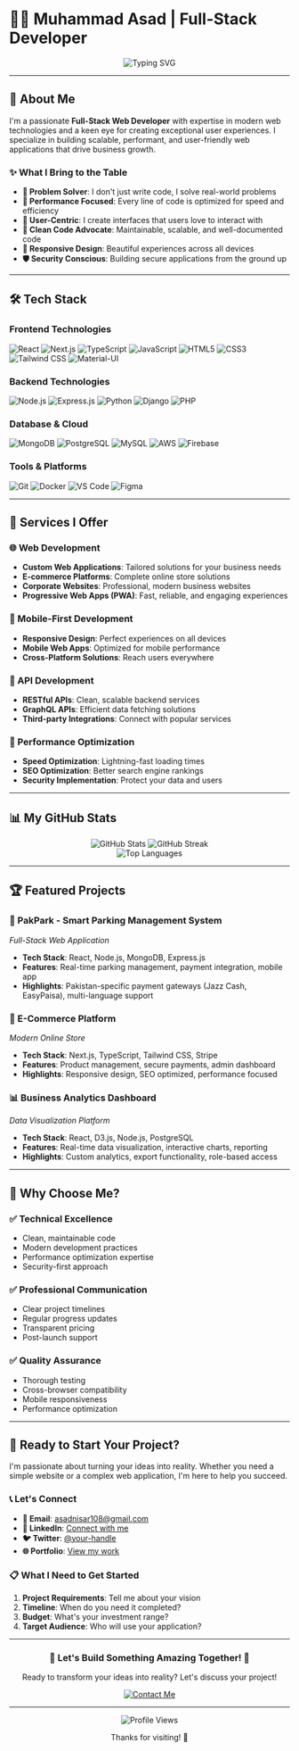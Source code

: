 # 👨‍💻 Muhammad Asad | Full-Stack Developer

<div align="center">
  <img src="https://readme-typing-svg.herokuapp.com?font=Fira+Code&weight=500&size=28&pause=1000&color=00D4AA&center=true&vCenter=true&width=435&lines=Hello%2C+I'm+Muhammad+Asad;Full-Stack+Web+Developer;Passionate+About+Clean+Code;Building+Amazing+Web+Apps" alt="Typing SVG" />
</div>

---

## 🚀 About Me

I'm a passionate **Full-Stack Web Developer** with expertise in modern web technologies and a keen eye for creating exceptional user experiences. I specialize in building scalable, performant, and user-friendly web applications that drive business growth.

### ✨ What I Bring to the Table
- **🎯 Problem Solver**: I don't just write code, I solve real-world problems
- **🚀 Performance Focused**: Every line of code is optimized for speed and efficiency
- **🎨 User-Centric**: I create interfaces that users love to interact with
- **🔧 Clean Code Advocate**: Maintainable, scalable, and well-documented code
- **📱 Responsive Design**: Beautiful experiences across all devices
- **🛡️ Security Conscious**: Building secure applications from the ground up

---

## 🛠️ Tech Stack

### **Frontend Technologies**
![React](https://img.shields.io/badge/React-20232A?style=for-the-badge&logo=react&logoColor=61DAFB)
![Next.js](https://img.shields.io/badge/Next.js-000000?style=for-the-badge&logo=next.js&logoColor=white)
![TypeScript](https://img.shields.io/badge/TypeScript-007ACC?style=for-the-badge&logo=typescript&logoColor=white)
![JavaScript](https://img.shields.io/badge/JavaScript-F7DF1E?style=for-the-badge&logo=javascript&logoColor=black)
![HTML5](https://img.shields.io/badge/HTML5-E34F26?style=for-the-badge&logo=html5&logoColor=white)
![CSS3](https://img.shields.io/badge/CSS3-1572B6?style=for-the-badge&logo=css3&logoColor=white)
![Tailwind CSS](https://img.shields.io/badge/Tailwind_CSS-38B2AC?style=for-the-badge&logo=tailwind-css&logoColor=white)
![Material-UI](https://img.shields.io/badge/Material--UI-0081CB?style=for-the-badge&logo=material-ui&logoColor=white)

### **Backend Technologies**
![Node.js](https://img.shields.io/badge/Node.js-43853D?style=for-the-badge&logo=node.js&logoColor=white)
![Express.js](https://img.shields.io/badge/Express.js-404D59?style=for-the-badge&logo=express&logoColor=white)
![Python](https://img.shields.io/badge/Python-3776AB?style=for-the-badge&logo=python&logoColor=white)
![Django](https://img.shields.io/badge/Django-092E20?style=for-the-badge&logo=django&logoColor=white)
![PHP](https://img.shields.io/badge/PHP-777BB4?style=for-the-badge&logo=php&logoColor=white)

### **Database & Cloud**
![MongoDB](https://img.shields.io/badge/MongoDB-4EA94B?style=for-the-badge&logo=mongodb&logoColor=white)
![PostgreSQL](https://img.shields.io/badge/PostgreSQL-316192?style=for-the-badge&logo=postgresql&logoColor=white)
![MySQL](https://img.shields.io/badge/MySQL-4479A1?style=for-the-badge&logo=mysql&logoColor=white)
![AWS](https://img.shields.io/badge/AWS-232F3E?style=for-the-badge&logo=amazon-aws&logoColor=white)
![Firebase](https://img.shields.io/badge/Firebase-FFCA28?style=for-the-badge&logo=firebase&logoColor=black)

### **Tools & Platforms**
![Git](https://img.shields.io/badge/Git-F05032?style=for-the-badge&logo=git&logoColor=white)
![Docker](https://img.shields.io/badge/Docker-2496ED?style=for-the-badge&logo=docker&logoColor=white)
![VS Code](https://img.shields.io/badge/VS_Code-007ACC?style=for-the-badge&logo=visual-studio-code&logoColor=white)
![Figma](https://img.shields.io/badge/Figma-F24E1E?style=for-the-badge&logo=figma&logoColor=white)

---

## 🎯 Services I Offer

### **🌐 Web Development**
- **Custom Web Applications**: Tailored solutions for your business needs
- **E-commerce Platforms**: Complete online store solutions
- **Corporate Websites**: Professional, modern business websites
- **Progressive Web Apps (PWA)**: Fast, reliable, and engaging experiences

### **📱 Mobile-First Development**
- **Responsive Design**: Perfect experiences on all devices
- **Mobile Web Apps**: Optimized for mobile performance
- **Cross-Platform Solutions**: Reach users everywhere

### **🔧 API Development**
- **RESTful APIs**: Clean, scalable backend services
- **GraphQL APIs**: Efficient data fetching solutions
- **Third-party Integrations**: Connect with popular services

### **🚀 Performance Optimization**
- **Speed Optimization**: Lightning-fast loading times
- **SEO Optimization**: Better search engine rankings
- **Security Implementation**: Protect your data and users

---

## 📊 My GitHub Stats

<div align="center">
  <img src="https://github-readme-stats.vercel.app/api?username=MAsad91&show_icons=true&theme=radical&hide_border=true" alt="GitHub Stats" />
  <img src="https://github-readme-streak-stats.herokuapp.com/?user=MAsad91&theme=radical&hide_border=true" alt="GitHub Streak" />
</div>

<div align="center">
  <img src="https://github-readme-stats.vercel.app/api/top-langs/?username=MAsad91&layout=compact&theme=radical&hide_border=true" alt="Top Languages" />
</div>

---

## 🏆 Featured Projects

### **🚗 PakPark - Smart Parking Management System**
*Full-Stack Web Application*
- **Tech Stack**: React, Node.js, MongoDB, Express.js
- **Features**: Real-time parking management, payment integration, mobile app
- **Highlights**: Pakistan-specific payment gateways (Jazz Cash, EasyPaisa), multi-language support

### **🛒 E-Commerce Platform**
*Modern Online Store*
- **Tech Stack**: Next.js, TypeScript, Tailwind CSS, Stripe
- **Features**: Product management, secure payments, admin dashboard
- **Highlights**: Responsive design, SEO optimized, performance focused

### **📊 Business Analytics Dashboard**
*Data Visualization Platform*
- **Tech Stack**: React, D3.js, Node.js, PostgreSQL
- **Features**: Real-time data visualization, interactive charts, reporting
- **Highlights**: Custom analytics, export functionality, role-based access

---

## 🎯 Why Choose Me?

### **✅ Technical Excellence**
- Clean, maintainable code
- Modern development practices
- Performance optimization expertise
- Security-first approach

### **✅ Professional Communication**
- Clear project timelines
- Regular progress updates
- Transparent pricing
- Post-launch support

### **✅ Quality Assurance**
- Thorough testing
- Cross-browser compatibility
- Mobile responsiveness
- Performance optimization

---

## 🚀 Ready to Start Your Project?

I'm passionate about turning your ideas into reality. Whether you need a simple website or a complex web application, I'm here to help you succeed.

### **📞 Let's Connect**
- **📧 Email**: [asadnisar108@gmail.com](mailto:asadnisar108@gmail.com)
- **💼 LinkedIn**: [Connect with me](https://linkedin.com/in/your-profile)
- **🐦 Twitter**: [@your-handle](https://twitter.com/your-handle)
- **🌐 Portfolio**: [View my work](https://your-portfolio.com)

### **📋 What I Need to Get Started**
1. **Project Requirements**: Tell me about your vision
2. **Timeline**: When do you need it completed?
3. **Budget**: What's your investment range?
4. **Target Audience**: Who will use your application?

---

<div align="center">
  <h3>🌟 Let's Build Something Amazing Together! 🌟</h3>
  <p>Ready to transform your ideas into reality? Let's discuss your project!</p>
  <a href="mailto:asadnisar108@gmail.com">
    <img src="https://img.shields.io/badge/Email-Contact%20Me-red?style=for-the-badge&logo=gmail&logoColor=white" alt="Contact Me" />
  </a>
</div>

---

<div align="center">
  <img src="https://komarev.com/ghpvc/?username=MAsad91&style=flat-square&color=blue" alt="Profile Views" />
  <p>Thanks for visiting! 👋</p>
</div>
